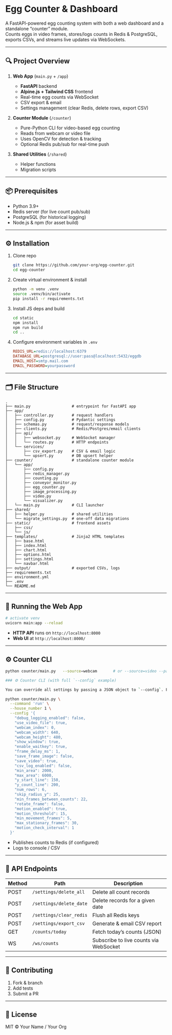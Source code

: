 # Egg Counter & Dashboard

A FastAPI-powered egg counting system with both a web dashboard and a standalone “counter” module.  
Counts eggs in video frames, stores/logs counts in Redis & PostgreSQL, exports CSVs, and streams live updates via WebSockets.

---

## 🔍 Project Overview

1. **Web App** (`main.py` + `/app`)
   - **FastAPI** backend  
   - **Alpine.js + Tailwind CSS** frontend  
   - Real-time egg counts via WebSocket  
   - CSV export & email  
   - Settings management (clear Redis, delete rows, export CSV)

2. **Counter Module** (`/counter`)
   - Pure-Python CLI for video-based egg counting  
   - Reads from webcam or video file  
   - Uses OpenCV for detection & tracking  
   - Optional Redis pub/sub for real-time push  

3. **Shared Utilities** (`/shared`)
   - Helper functions  
   - Migration scripts  

---

## 📦 Prerequisites

- Python 3.9+  
- Redis server (for live count pub/sub)  
- PostgreSQL (for historical logging)  
- Node.js & npm (for asset build)

---

## ⚙️ Installation

1. Clone repo  
   ```bash
   git clone https://github.com/your-org/egg-counter.git
   cd egg-counter
   ```

2. Create virtual environment & install  
   ```bash
   python -m venv .venv
   source .venv/bin/activate
   pip install -r requirements.txt
   ```

3. Install JS deps and build  
   ```bash
   cd static
   npm install
   npm run build
   cd ..
   ```

4. Configure environment variables in `.env`  
   ```ini
   REDIS_URL=redis://localhost:6379
   DATABASE_URL=postgresql://user:pass@localhost:5432/eggdb
   EMAIL_HOST=smtp.mail.com
   EMAIL_PASSWORD=yourpassword
   ```

---

## 🗂️ File Structure

```
.
├── main.py                  # entrypoint for FastAPI app
├── app/
│   ├── controller.py        # request handlers
│   ├── config.py            # Pydantic settings
│   ├── schemas.py           # request/response models
│   ├── clients.py           # Redis/Postgres/email clients
│   ├── api/
│   │   ├── websocket.py     # WebSocket manager
│   │   └── routes.py        # HTTP endpoints
│   └── services/
│       ├── csv_export.py    # CSV & email logic
│       └── upsert.py        # DB upsert helper
├── counter/                 # standalone counter module
│   └── app/
│       ├── config.py
│       ├── redis_manager.py
│       ├── counting.py
│       ├── conveyor_monitor.py
│       ├── egg_counter.py
│       ├── image_processing.py
│       ├── video.py
│       └── visualizer.py
│   └── main.py              # CLI launcher
├── shared/
│   ├── helper.py            # shared utilities
│   └── migrate_settings.py  # one-off data migrations
├── static/                  # frontend assets
│   ├── css/
│   └── js/
├── templates/               # Jinja2 HTML templates
│   ├── base.html
│   ├── index.html
│   ├── chart.html
│   ├── options.html
│   ├── settings.html
│   └── navbar.html
├── output/                  # exported CSVs, logs
├── requirements.txt
├── environment.yml
├── .env
└── README.md
```

---

## 🚀 Running the Web App

```bash
# activate venv
uvicorn main:app --reload
```

- **HTTP API** runs on `http://localhost:8000`
- **Web UI** at `http://localhost:8000/`

---

## ⚙️ Counter CLI

```bash
python counter/main.py   --source=webcam       # or --source=video --path=shared/egg.mp4
```

```bash
### ⚙️ Counter CLI (with full `--config` example)

You can override all settings by passing a JSON object to `--config`. For example:
```

```bash
python counter/main.py \
  --command 'run' \
  --house_number 1 \
  --config '{
    "debug_logging_enabled": false,
    "use_video_file": true,
    "webcam_index": 0,
    "webcam_width": 640,
    "webcam_height": 480,
    "show_window": true,
    "enable_waitkey": true,
    "frame_delay_ms": 1,
    "save_frame_image": false,
    "save_video": true,
    "csv_log_enabled": false,
    "min_area": 2000,
    "max_area": 6000,
    "y_start_line": 150,
    "y_count_line": 200,
    "num_rows": 6,
    "skip_radius_y": 25,
    "min_frames_between_counts": 22,
    "rotate_frame": false,
    "motion_enabled": true,
    "motion_threshold": 15,
    "min_movement_frames": 5,
    "max_stationary_frames": 30,
    "motion_check_interval": 1
  }'
```

- Publishes counts to Redis (if configured)  
- Logs to console / CSV  

---

## 🔌 API Endpoints

| Method | Path                       | Description                         |
| ------ | -------------------------- | ----------------------------------- |
| POST   | `/settings/delete_all`     | Delete all count records            |
| POST   | `/settings/delete_date`    | Delete records for a given date     |
| POST   | `/settings/clear_redis`    | Flush all Redis keys                |
| POST   | `/settings/export_csv`     | Generate & email CSV report         |
| GET    | `/counts/today`            | Fetch today’s counts (JSON)         |
| WS     | `/ws/counts`               | Subscribe to live counts via WebSocket |

---

## 🤝 Contributing

1. Fork & branch  
2. Add tests  
3. Submit a PR  

---

## 📄 License

MIT © Your Name / Your Org
